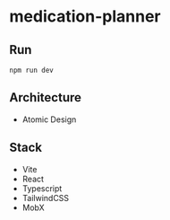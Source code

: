 # medication-planner

## Run
```npm run dev```

## Architecture
- Atomic Design

## Stack
- Vite
- React
- Typescript
- TailwindCSS
- MobX
